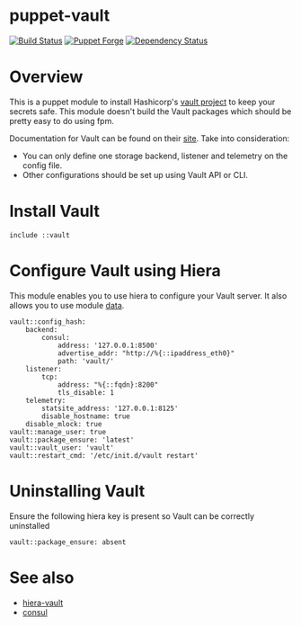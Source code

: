 # puppet-vault

[![Build Status](https://travis-ci.org/rhoml/puppet-vault.png?branch=master)](https://travis-ci.org/rhoml/puppet-vault)
[![Puppet
Forge](http://img.shields.io/puppetforge/v/rhoml/vault.svg)](https://forge.puppetlabs.com/rhoml/vault)
[![Dependency Status](https://gemnasium.com/badges/6d7952971923a0cf6fb2e9eeed6ce54b.svg)](https://gemnasium.com/github.com/rhoml/puppet-vault)

# Overview

This is a puppet module to install Hashicorp's [vault project](https://www.vaultproject.io) to keep your secrets safe. This module doesn't build the Vault packages which should be pretty easy to do using fpm.

Documentation for Vault can be found on their [site](https://www.vaultproject.io/docs/config/index.html). Take into consideration:
* You can only define one storage backend, listener and telemetry on the config file.
* Other configurations should be set up using Vault API or CLI.

# Install Vault

````
include ::vault
````

# Configure Vault using Hiera

This module enables you to use hiera to configure your Vault server. It also allows you to use module [data](https://github.com/rhoml/puppet-vault/blob/master/data/common.yaml).

````
vault::config_hash:
    backend:
        consul:
            address: '127.0.0.1:8500'
            advertise_addr: "http://%{::ipaddress_eth0}"
            path: 'vault/'
    listener:
        tcp:
            address: "%{::fqdn}:8200"
            tls_disable: 1
    telemetry:
        statsite_address: '127.0.0.1:8125'
        disable_hostname: true
    disable_mlock: true
vault::manage_user: true
vault::package_ensure: 'latest'
vault::vault_user: 'vault'
vault::restart_cmd: '/etc/init.d/vault restart'
````

# Uninstalling Vault

Ensure the following hiera key is present so Vault can be correctly uninstalled

```
vault::package_ensure: absent
```

# See also

* [hiera-vault](https://github.com/jsok/hiera-vault)
* [consul](https://github.com/solarkennedy/puppet-consul)
